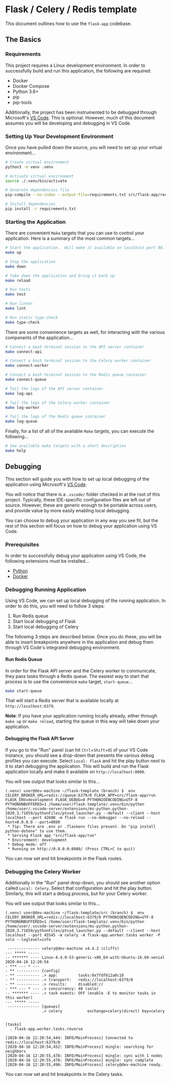 # Flask / Celery / Redis template

This document outlines how to use the `flask-app` codebase.

## The Basics

### Requirements

This project requires a Linux development environment.  In order to successfully build and run this application, the following are required:

* Docker
* Docker Compose
* Python 3.6+
* pip
* pip-tools

Additionally, the project has been instrumented to be debugged through Microsoft's [VS Code](https://code.visualstudio.com/).  This is optional.  However, much of this document assumes you will be developing and debugging in VS Code.

### Setting Up Your Development Environment

Once you have pulled down the source, you will need to set up your virtual environment...

```bash
# Create virtual environment
python3 -m venv .venv

# Activate virtual environment
source ./.venv/bin/activate

# Generate dependencies file
pip-compile --no-index --output-file=requirements.txt src/flask-app/requirements.in

# Install dependencies
pip install -r requirements.txt
```

### Starting the Application

There are convenient `Make` targets that you can use to control your application.  Here is a summary of the most common targets...

```bash
# Start the application.  Will make it available on localhost port 80.
make up

# Stop the application
make down

# Take down the application and bring it back up
make reload

# Run tests
make test

# Run linter
make lint

# Run static type-check
make type-check
```

There are some convenience targets as well, for interacting with the various components of the application...

```bash
# Connect a bash terminal session to the API server container
make connect-api

# Connect a bash terminal session to the Celery worker container
make connect-worker

# Connect a bash terminal session to the Redis queue container
make connect-queue

# Tail the logs of the API server container
make log-api

# Tail the logs of the Celery worker container
make log-worker

# Tail the logs of the Redis queue container
make log-queue
```

Finally, for a list of all of the available `Make` targets, you can execute the following...

```bash
# See available make targets with a short description
make help
```

## Debugging

This section will guide you with how to set up local debugging of the application using Microsoft's [VS Code](https://code.visualstudio.com/).

You will notice that there is a `.vscode/` folder checked in at the root of this project.  Typically, these IDE-specific configuration files are left out of source.  However, these are generic enough to be portable across users, and provide value by more easily enabling local debugging.

You can choose to debug your application in any way you see fit, but the rest of this section will focus on how to debug your application using VS Code.

### Prerequisites

In order to successfully debug your application using VS Code, the following extensions must be installed...

* [Python](https://marketplace.visualstudio.com/items?itemName=ms-python.python)
* [Docker](https://marketplace.visualstudio.com/items?itemName=ms-azuretools.vscode-docker)

### Debugging Running Application

Using VS Code, we can set up local debugging of the running application.  In order to do this, you will need to follow 3 steps:

1. Run Redis queue
2. Start local debugging of Flask
3. Start local debugging of Celery

The following 3 steps are described below.  Once you do these, you will be able to insert breakpoints anywhere in the application and debug them through VS Code's integrated debugging environment.

#### Run Redis Queue

In order for the Flask API server and the Celery worker to communicate, they pass tasks through a Redis queue.  The easiest way to start that process is to use the convenience `make` target, `start-queue`...

```bash
make start-queue
```

That will start a Redis server that is available locally at `http://localhost:6379`.

**Note**: If you have your application running locally already, either through `make up` or `make reload`, starting the queue in this way will take down your application.

#### Debugging the Flask API Server

If you go to the "Run" panel (can hit `Ctrl`+`Shift`+`D`) of your VS Code instance, you should see a drop-down that presents the various debug profiles you can execute.  Select `Local: Flask` and hit the play button next to it to start debugging the application.  This will build and run the Flask application locally and make it available on `http://localhost:8080`.

You will see output that looks similar to this...

```
(.venv) user@dev-machine ~/flask-template (branch) $  env CELERY_BROKER_URL=redis://queue:6379/0 FLASK_APP=src/flask-app/run FLASK_ENV=development FLASK_DEBUG=0 PYTHONIOENCODING=UTF-8 PYTHONUNBUFFERED=1 /home/user/flask-template/.venv/bin/python /home/user/.vscode-server/extensions/ms-python.python-2020.3.71659/pythonFiles/ptvsd_launcher.py --default --client --host localhost --port 42600 -m flask run --no-debugger --no-reload --host=0.0.0.0 --port=8080 
 * Tip: There are .env or .flaskenv files present. Do "pip install python-dotenv" to use them.
 * Serving Flask app "src/flask-app/run"
 * Environment: development
 * Debug mode: off
 * Running on http://0.0.0.0:8080/ (Press CTRL+C to quit)
 ```

You can now set and hit breakpoints in the Flask routes.

### Debugging the Celery Worker

Additionally in the "Run" panel drop-down, you should see another option called `Local: Celery`.  Select that configuration and hit the play button.  Similarly, this will start a debug process, but for your Celery worker.

You will see output that looks similar to this...

```
(.venv) user@dev-machine ~/flask-template/src (branch) $  env CELERY_BROKER_URL=redis://localhost:6379/0 PYTHONIOENCODING=UTF-8 PYTHONUNBUFFERED=1 /home/user/flask-template/.venv/bin/python /home/user/.vscode-server/extensions/ms-python.python-2020.3.71659/pythonFiles/ptvsd_launcher.py --default --client --host localhost --port 45545 -m celery -A flask-app.worker.tasks worker -P solo --loglevel=info 
 
 -------------- celery@dev-machine v4.4.2 (cliffs)
--- ***** ----- 
-- ******* ---- Linux-4.4.0-53-generic-x86_64-with-Ubuntu-16.04-xenial 2020-04-16 12:20:54
- *** --- * --- 
- ** ---------- [config]
- ** ---------- .> app:         tasks:0x7fdf612a0c10
- ** ---------- .> transport:   redis://localhost:6379/0
- ** ---------- .> results:     disabled://
- *** --- * --- .> concurrency: 40 (solo)
-- ******* ---- .> task events: OFF (enable -E to monitor tasks in this worker)
--- ***** ----- 
 -------------- [queues]
                .> celery           exchange=celery(direct) key=celery
                

[tasks]
  . flask-app.worker.tasks.reverse

[2020-04-16 12:20:54,444: INFO/MainProcess] Connected to redis://localhost:6379/0
[2020-04-16 12:20:54,452: INFO/MainProcess] mingle: searching for neighbors
[2020-04-16 12:20:55,478: INFO/MainProcess] mingle: sync with 1 nodes
[2020-04-16 12:20:55,478: INFO/MainProcess] mingle: sync complete
[2020-04-16 12:20:55,496: INFO/MainProcess] celery@dev-machine ready.
```

You can now set and hit breakpoints in the Celery tasks.